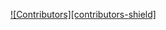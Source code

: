 [![Contributors][contributors-shield]][contributors-url]

[contributors-url]: https://github.com/robibuilder/myfirsthub/graphs/commit-activity
